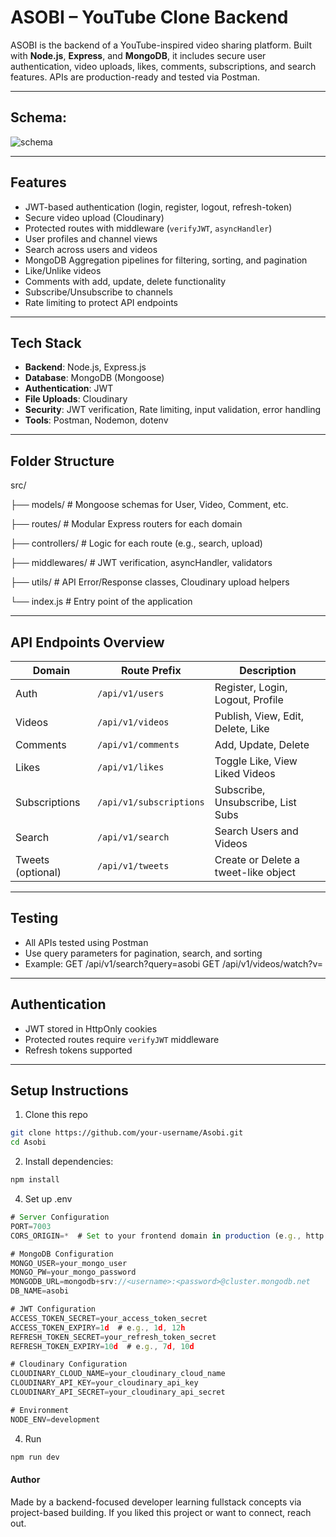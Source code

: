 # ASOBI – YouTube Clone Backend

ASOBI is the backend of a YouTube-inspired video sharing platform. Built with **Node.js**, **Express**, and **MongoDB**, it includes secure user authentication, video uploads, likes, comments, subscriptions, and search features. APIs are production-ready and tested via Postman.

---

## Schema:

![schema](https://github.com/Siuumanth/Asobi/tree/main/Asobi-notes/schema.png?raw=true)


---


## Features

- JWT-based authentication (login, register, logout, refresh-token)
- Secure video upload (Cloudinary)
- Protected routes with middleware (`verifyJWT`, `asyncHandler`)
- User profiles and channel views
- Search across users and videos
- MongoDB Aggregation pipelines for filtering, sorting, and pagination
- Like/Unlike videos
- Comments with add, update, delete functionality
- Subscribe/Unsubscribe to channels
- Rate limiting to protect API endpoints

---

## Tech Stack

- **Backend**: Node.js, Express.js
- **Database**: MongoDB (Mongoose)
- **Authentication**: JWT
- **File Uploads**: Cloudinary
- **Security**: JWT verification, Rate limiting, input validation, error handling
- **Tools**: Postman, Nodemon, dotenv

---

## Folder Structure

src/


├── models/          # Mongoose schemas for User, Video, Comment, etc.

├── routes/          # Modular Express routers for each domain

├── controllers/     # Logic for each route (e.g., search, upload)

├── middlewares/     # JWT verification, asyncHandler, validators

├── utils/           # API Error/Response classes, Cloudinary upload helpers

└── index.js         # Entry point of the application



---

## API Endpoints Overview

| Domain        | Route Prefix          | Description                             |
|---------------|-----------------------|-----------------------------------------|
| Auth          | `/api/v1/users`       | Register, Login, Logout, Profile        |
| Videos        | `/api/v1/videos`      | Publish, View, Edit, Delete, Like       |
| Comments      | `/api/v1/comments`    | Add, Update, Delete                     |
| Likes         | `/api/v1/likes`       | Toggle Like, View Liked Videos          |
| Subscriptions | `/api/v1/subscriptions` | Subscribe, Unsubscribe, List Subs     |
| Search        | `/api/v1/search`      | Search Users and Videos                 |
| Tweets (optional) | `/api/v1/tweets` | Create or Delete a tweet-like object    |

---

## Testing

- All APIs tested using Postman
- Use query parameters for pagination, search, and sorting
- Example:
GET /api/v1/search?query=asobi
GET /api/v1/videos/watch?v=<videoId>

---

## Authentication

- JWT stored in HttpOnly cookies
- Protected routes require `verifyJWT` middleware
- Refresh tokens supported

---

## Setup Instructions

1. Clone this repo  
 ```bash
 git clone https://github.com/your-username/Asobi.git
 cd Asobi
```

2. Install dependencies:
```bash
npm install
```

4. Set up .env
```js
# Server Configuration
PORT=7003
CORS_ORIGIN=*  # Set to your frontend domain in production (e.g., http://yourdomain.com)

# MongoDB Configuration
MONGO_USER=your_mongo_user
MONGO_PW=your_mongo_password
MONGODB_URL=mongodb+srv://<username>:<password>@cluster.mongodb.net
DB_NAME=asobi

# JWT Configuration
ACCESS_TOKEN_SECRET=your_access_token_secret
ACCESS_TOKEN_EXPIRY=1d  # e.g., 1d, 12h
REFRESH_TOKEN_SECRET=your_refresh_token_secret
REFRESH_TOKEN_EXPIRY=10d  # e.g., 7d, 10d

# Cloudinary Configuration
CLOUDINARY_CLOUD_NAME=your_cloudinary_cloud_name
CLOUDINARY_API_KEY=your_cloudinary_api_key
CLOUDINARY_API_SECRET=your_cloudinary_api_secret

# Environment
NODE_ENV=development

```

4. Run
```bash
npm run dev
```

#### Author
Made by a backend-focused developer learning fullstack concepts via project-based building.
If you liked this project or want to connect, reach out.



